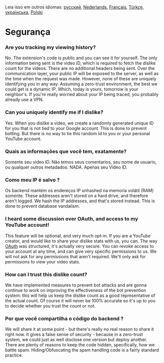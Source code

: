 Leia isso em outros idiomas: [русский](SECURITY-FAQru.md), [Nederlands](SECURITY_FAQnl.md), [Français](SECURITY-FAQfr.md), [Türkçe](SECURITY-FAQtr.md), [українська](SECURITY-FAQuk.md), [Polski](SECURITY-FAQpl.md)

# Segurança

### Are you tracking my viewing history?

No. The extension's code is public and you can see it for yourself. The only information being sent is the video ID, which is required to fetch the dislike count for the videos. There are no additional headers being sent. Over the communication layer, your public IP will be exposed to the server, as well as the time when the request was made. However, none of these are uniquely identifying you in any way. Assuming a zero-trust environment, the best we could get is a dynamic IP. Which, today is yours, tomorrow is your neighbor's. If you're really worried about your IP being traced, you probably already use a VPN.

### Can you uniquely identify me if I dislike?

Yes. When you dislike a video, we create a randomly generated unique ID for you that is not tied to your Google account. This is done to prevent botting. But there is no way to tie this random Id to you or your personal YouTube account.

### Quais as informações que você tem, exatamente?

Somente seu video ID. Não temos seus comentarios, seu nome de usuario, ou qualquer outros metadados. NADA. Apenas seu Video ID.

### Como meu IP é salvo  ?

Os backend mantém os endereços IP unhashed na memoria volátil (RAM) somente. These addresses aren't stored on a hard drive, and therefore aren't logged. We hash the IP addresses, and that's stored instead. This is done to prevent database vandalism.

### I heard some discussion over OAuth, and access to my YouTube account!

This feature will be optional, and very much opt-in. If you are a YouTube creator, and would like to share your dislike stats with us, you can. The way [OAuth](https://en.wikipedia.org/wiki/OAuth#:~:text=but%20without%20giving%20them%20the%20passwords.) was structured, it's actually very secure. You can revoke access to your account at any time, and can give very specific permissions to us. We will not ask for any permissions that aren't required. We'll only ask for permissions to view your video stats.

### How can I trust this dislike count?

We have implemented measures to prevent bot attacks and are gonna continue to work on improving the effectiveness of the bot prevention system: this will help us keep the dislike count as a good representative of the actual count. Of course it will never be 100% accurate so it's up to you to decide whether you trust the count or not.

### Por que você compartilha o código do backend ?

We will share it at some point - but there's really no real reason to share it right now. It gives a false sense of security - because in a zero-trust system, we could just as well disclose one version but deploy another. There are plenty of reasons to keep the code hidden, specifically, how we battle spam. Hiding/Obfuscating the spam handling code is a fairly standard practice.
